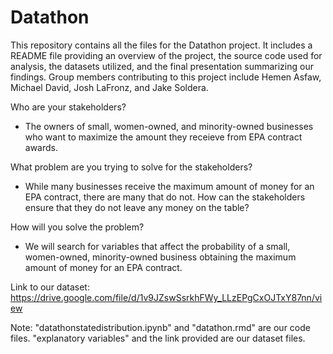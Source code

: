 # Datathon
This repository contains all the files for the Datathon project. It includes a README file providing an overview of the project, the source code used for analysis, the datasets utilized, and the final presentation summarizing our findings. Group members contributing to this project include Hemen Asfaw, Michael David, Josh LaFronz, and Jake Soldera.

Who are your stakeholders?
- The owners of small, women-owned, and minority-owned businesses who want to maximize the amount they receieve from EPA contract awards.

What problem are you trying to solve for the stakeholders?
- While many businesses receive the maximum amount of money for an EPA contract, there are many that do not. How can the stakeholders ensure that they do not leave any money on the table?
  
How will you solve the problem?
- We will search for variables that affect the probability of a small, women-owned, minority-owned business obtaining the maximum amount of money for an EPA contract.


Link to our dataset: https://drive.google.com/file/d/1v9JZswSsrkhFWy_LLzEPgCxOJTxY87nn/view

Note:
"datathonstatedistribution.ipynb" and "datathon.rmd" are our code files.
"explanatory variables" and the link provided are our dataset files.
